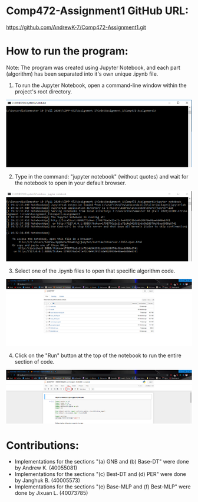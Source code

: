 # Comp472-Assignment1 GitHub URL:
https://github.com/AndrewK-7/Comp472-Assignment1.git

# How to run the program:
Note: The program was created using Jupyter Notebook, and each part (algorithm) has been separated into it's own unique .ipynb file.

1. To run the Jupyter Notebook, open a command-line window within the project's root directory.

![Img1](/images/img1.PNG)

2. Type in the command: "jupyter notebook" (without quotes) and wait for the notebook to open in your default browser.

![Img2](/images/img2.PNG)

3. Select one of the .ipynb files to open that specific algorithm code.

![Img3](/images/img3.PNG)

4. Click on the "Run" button at the top of the notebook to run the entire section of code.

![Img4](/images/img4.PNG)

# Contributions:
* Implementations for the sections "(a) GNB and (b) Base-DT" were done by Andrew K. (40055081)
* Implementations for the sections "(c) Best-DT and (d) PER" were done by Janghuk B. (40005573)
* Implementations for the sections "(e) Base-MLP and (f) Best-MLP" were done by Jixuan L. (40073785)
